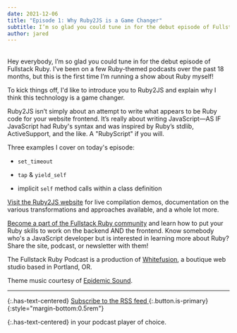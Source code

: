 ```yaml
---
date: 2021-12-06
title: "Episode 1: Why Ruby2JS is a Game Changer"
subtitle: I’m so glad you could tune in for the debut episode of Fullstack Ruby. I’ve been on a few Ruby-themed podcasts over the past 18 months, but this is the first time I’m running a show about Ruby myself! To kick things off, I'd like to introduce you to Ruby2JS and explain why I think this technology is a game changer.
author: jared
---
```


<div id="buzzsprout-player-9669201" style="margin-bottom:2rem"></div><script src="https://www.buzzsprout.com/1895262/9669201-1-why-ruby2js-is-a-game-changer.js?container_id=buzzsprout-player-9669201&player=small" type="text/javascript" charset="utf-8"></script>

Hey everybody, I’m so glad you could tune in for the debut episode of Fullstack Ruby. I’ve been on a few Ruby-themed podcasts over the past 18 months, but this is the first time I’m running a show about Ruby myself!

To kick things off, I'd like to introduce you to Ruby2JS and explain why I think this technology is a game changer.

Ruby2JS isn’t simply about an attempt to write what appears to be Ruby code for your website frontend. It’s really about writing JavaScript—AS IF JavaScript had Ruby's syntax and was inspired by Ruby’s stdlib, ActiveSupport, and the like. A "RubyScript" if you will.

Three examples I cover on today's episode:

- `set_timeout`

- `tap` & `yield_self`

- implicit `self` method calls within a class definition

[Visit the Ruby2JS website](https://www.ruby2js.com/) for live compilation demos, documentation on the various transformations and approaches available, and a whole lot more.

[Become a part of the Fullstack Ruby community](https://www.fullstackruby.dev/) and learn how to put your Ruby skills to work on the backend AND the frontend. Know somebody who's a JavaScript developer but is interested in learning more about Ruby? Share the site, podcast, or newsletter with them!

The Fullstack Ruby Podcast is a production of [Whitefusion](https://www.whitefusion.studio/), a boutique web studio based in Portland, OR.

Theme music courtesy of [Epidemic Sound](https://www.epidemicsound.com/).

----

{:.has-text-centered}
[<span>Subscribe to the RSS feed</span> <span class="icon"><i class="fa fa-rss" style="color:orange"></i></span>](https://feeds.buzzsprout.com/1895262.rss){:.button.is-primary}
{:style="margin-bottom:0.5rem"}

{:.has-text-centered}
in your podcast player of choice.